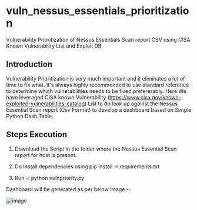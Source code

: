 # vuln_nessus_essentials_prioritization
Vulnerability Prioritization of Nessus Essentials Scan report CSV using CISA Known Vulnerability List and Exploit DB

Introduction
---------------------

Vulnerability Prioritization is very much important and it eliminates a lot of time to fix what. It's always highly recommended to use standard reference to determine which vulnerabilities needs to be fixed prefererably. Here We have leveraged CISA known Vulnerability (https://www.cisa.gov/known-exploited-vulnerabilities-catalog) List to do look up against the Nessus Essential Scan report (Csv Format) to develop a dashboard based on Simple Python Dash Table.

Steps Execution
------------------------------

1) Download the Script in the folder where the Nessus Essential Scan report for host is present.

2) Do Install dependencies using pip install -r requirements.txt

3) Run -: python vulnpriority.py 

Dashboard will be generated as per below image -:

![image](https://user-images.githubusercontent.com/60708289/233787505-ab57fc0e-8fa5-413f-8a35-eb6fee9e15e3.png)

